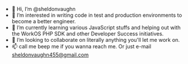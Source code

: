- 👋 Hi, I’m @sheldonvaughn
- 👀 I’m interested in writing code in test and production environments to become a better engineer. 
- 🌱 I’m currently learning various JavaScript stuffs and helping out with the WorkOS PHP SDK and other Developer Success initiatives. 
- 💞️ I’m looking to collaborate on literally anything you'll let me work on.
- 📫 call me beep me if you wanna reach me. Or just e-mail sheldonvaughn455@gmail.com

<!---
sheldonvaughn/sheldonvaughn is a ✨ special ✨ repository because its `README.md` (this file) appears on your GitHub profile.
You can click the Preview link to take a look at your changes.
--->
